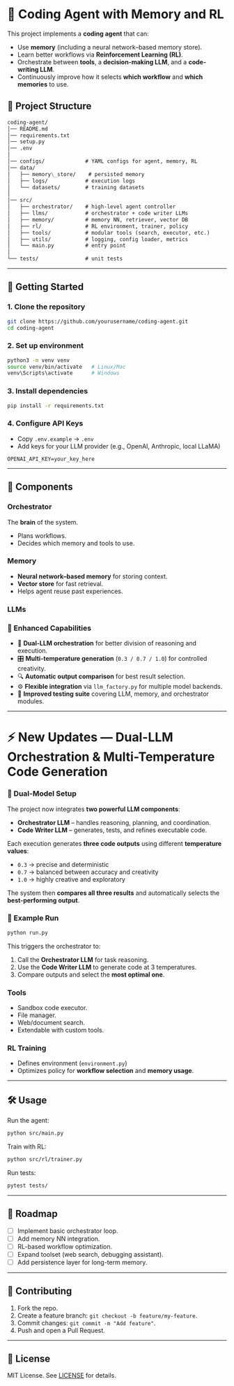 
# 🤖 Coding Agent with Memory and RL

This project implements a **coding agent** that can:
- Use **memory** (including a neural network–based memory store).
- Learn better workflows via **Reinforcement Learning (RL)**.
- Orchestrate between **tools**, a **decision-making LLM**, and a **code-writing LLM**.
- Continuously improve how it selects **which workflow** and **which memories** to use.


## 📂 Project Structure


```markdown
coding-agent/
│── README.md
│── requirements.txt
│── setup.py
│── .env
│
│── configs/             # YAML configs for agent, memory, RL
│── data/
│   ├── memory\_store/    # persisted memory
│   ├── logs/            # execution logs
│   └── datasets/        # training datasets
│
│── src/
│   ├── orchestrator/    # high-level agent controller
│   ├── llms/            # orchestrator + code writer LLMs
│   ├── memory/          # memory NN, retriever, vector DB
│   ├── rl/              # RL environment, trainer, policy
│   ├── tools/           # modular tools (search, executor, etc.)
│   ├── utils/           # logging, config loader, metrics
│   └── main.py          # entry point
│
└── tests/               # unit tests

```

---

## 🚀 Getting Started

### 1. Clone the repository
```bash
git clone https://github.com/yourusername/coding-agent.git
cd coding-agent
````

### 2. Set up environment

```bash
python3 -m venv venv
source venv/bin/activate   # Linux/Mac
venv\Scripts\activate      # Windows
```

### 3. Install dependencies

```bash
pip install -r requirements.txt
```

### 4. Configure API Keys

* Copy `.env.example` → `.env`
* Add keys for your LLM provider (e.g., OpenAI, Anthropic, local LLaMA)

```env
OPENAI_API_KEY=your_key_here
```

---

## 🧠 Components

### Orchestrator

The **brain** of the system.

* Plans workflows.
* Decides which memory and tools to use.

### Memory

* **Neural network–based memory** for storing context.
* **Vector store** for fast retrieval.
* Helps agent reuse past experiences.

### LLMs
### 🚀 Enhanced Capabilities
- 🧩 **Dual-LLM orchestration** for better division of reasoning and execution.  
- 🎛️ **Multi-temperature generation** (`0.3 / 0.7 / 1.0`) for controlled creativity.  
- 🔍 **Automatic output comparison** for best result selection.  
- ⚙️ **Flexible integration** via `llm_factory.py` for multiple model backends.  
- 🧠 **Improved testing suite** covering LLM, memory, and orchestrator modules.

---
# ⚡️ New Updates — Dual-LLM Orchestration & Multi-Temperature Code Generation

### 🧠 Dual-Model Setup
The project now integrates **two powerful LLM components**:
- **Orchestrator LLM** – handles reasoning, planning, and coordination.
- **Code Writer LLM** – generates, tests, and refines executable code.

Each execution generates **three code outputs** using different **temperature values**:
- `0.3` → precise and deterministic  
- `0.7` → balanced between accuracy and creativity  
- `1.0` → highly creative and exploratory  

The system then **compares all three results** and automatically selects the **best-performing output**.
### 🧪 Example Run
```bash
python run.py
```
This triggers the orchestrator to:
1. Call the **Orchestrator LLM** for task reasoning.  
2. Use the **Code Writer LLM** to generate code at 3 temperatures.  
3. Compare outputs and select the **most optimal one**.

### Tools

* Sandbox code executor.
* File manager.
* Web/document search.
* Extendable with custom tools.

### RL Training

* Defines environment (`environment.py`)
* Optimizes policy for **workflow selection** and **memory usage**.

---

## 🛠 Usage

Run the agent:

```bash
python src/main.py
```

Train with RL:

```bash
python src/rl/trainer.py
```

Run tests:

```bash
pytest tests/
```

---

## 🧪 Roadmap

* [ ] Implement basic orchestrator loop.
* [ ] Add memory NN integration.
* [ ] RL-based workflow optimization.
* [ ] Expand toolset (web search, debugging assistant).
* [ ] Add persistence layer for long-term memory.

---

## 🤝 Contributing

1. Fork the repo.
2. Create a feature branch: `git checkout -b feature/my-feature`.
3. Commit changes: `git commit -m "Add feature"`.
4. Push and open a Pull Request.

---

## 📜 License

MIT License. See [LICENSE](LICENSE) for details.

```
